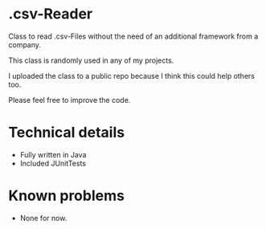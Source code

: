 # .csv-Reader
Class to read .csv-Files without the need of an additional framework from a company. 

This class is randomly used in any of my projects. 

I uploaded the class to a public repo because I think this could help others too.

Please feel free to improve the code.

 # Technical details 
 * Fully written in Java
 * Included JUnitTests

# Known problems
* None for now.
